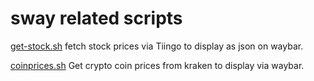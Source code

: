 # sway related scripts

[get-stock.sh](get-stock.md)
fetch stock prices via Tiingo to display as json on waybar.

[coinprices.sh](coinprices.md)
Get crypto coin prices from kraken to display via waybar.
